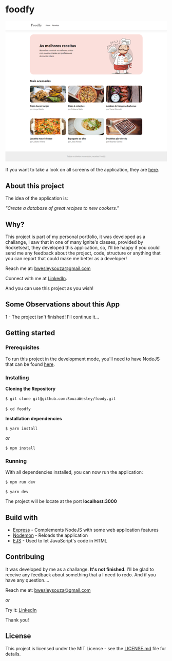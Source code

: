 # foodfy
![Preview-Screen](./public/assets/foodfyCover.jpeg)

If you want to take a look on all screens of the application, they are [here](https://drive.google.com/drive/folders/102CEHvOE-kIf56JeUnbTzQC8qDwlvDce?usp=sharing).

## About this project

The idea of the application is:

_"Create a database of great recipes to new cookers."_

## Why?

This project is part of my personal portfolio, it was developed as a challange, I saw that in one of many Ignite's classes, provided by Rocketseat, they developed this application, so, I'll be happy if you could send me any feedback about the project, code, structure or anything that you can report that could make me better as a developer!

Reach me at: bwesleysouza@gmail.com

Connect with me at [LinkedIn](https://www.linkedin.com/in/bwesleysouza).

And you can use this project as you wish!

## Some Observations about this App

1 - The project isn't finished! I'll continue it...

## Getting started

### Prerequisites

To run this project in the development mode, you'll need to have NodeJS that can be found [here](https://nodejs.org/en/).

### Installing

**Cloning the Repository**

```
$ git clone git@github.com:SouzaWesley/foody.git

$ cd foodfy
```

**Installation dependencies**

```
$ yarn install
```

_or_

```
$ npm install
```

### Running

With all dependencies installed, you can now run the application:

```
$ npm run dev
```

```
$ yarn dev
```

The project will be locate at the port **localhost:3000**

## Build with

- [Express](http://expressjs.com/) - Complements NodeJS with some web application features
- [Nodemon](https://nodemon.io/) - Reloads the application
- [EJS](https://ejs.co/) - Used to let JavaScript's code in HTML 

## Contribuing

It was developed by me as a challange. **It's not finished**. I'll be glad to receive any feedback about something that a I need to redo. And if you have any question....

Reach me at: bwesleysouza@gmail.com

_or_

Try it: [LinkedIn](https://www.linkedin.com/in/bwesleysouza)

Thank you!

## License

This project is licensed under the MIT License - see the [LICENSE.md](./LICENSE.md) file for details.
